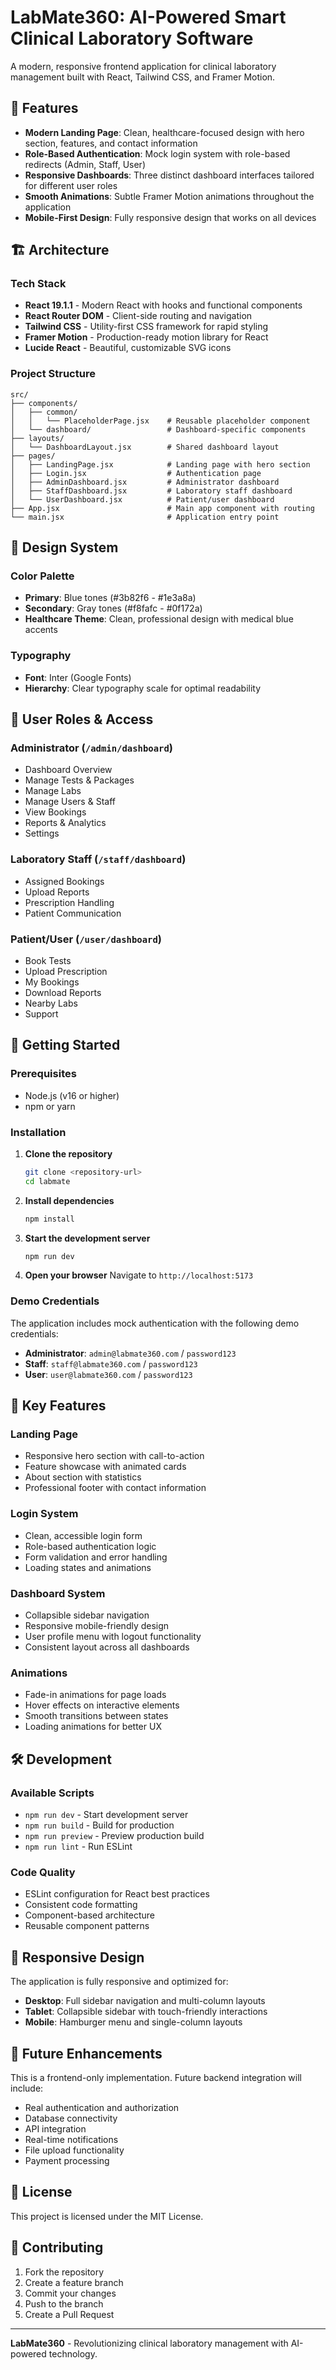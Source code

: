 # LabMate360: AI-Powered Smart Clinical Laboratory Software

A modern, responsive frontend application for clinical laboratory management built with React, Tailwind CSS, and Framer Motion.

## 🚀 Features

- **Modern Landing Page**: Clean, healthcare-focused design with hero section, features, and contact information
- **Role-Based Authentication**: Mock login system with role-based redirects (Admin, Staff, User)
- **Responsive Dashboards**: Three distinct dashboard interfaces tailored for different user roles
- **Smooth Animations**: Subtle Framer Motion animations throughout the application
- **Mobile-First Design**: Fully responsive design that works on all devices

## 🏗️ Architecture

### Tech Stack
- **React 19.1.1** - Modern React with hooks and functional components
- **React Router DOM** - Client-side routing and navigation
- **Tailwind CSS** - Utility-first CSS framework for rapid styling
- **Framer Motion** - Production-ready motion library for React
- **Lucide React** - Beautiful, customizable SVG icons

### Project Structure
```
src/
├── components/
│   ├── common/
│   │   └── PlaceholderPage.jsx    # Reusable placeholder component
│   └── dashboard/                 # Dashboard-specific components
├── layouts/
│   └── DashboardLayout.jsx        # Shared dashboard layout
├── pages/
│   ├── LandingPage.jsx            # Landing page with hero section
│   ├── Login.jsx                  # Authentication page
│   ├── AdminDashboard.jsx         # Administrator dashboard
│   ├── StaffDashboard.jsx         # Laboratory staff dashboard
│   └── UserDashboard.jsx          # Patient/user dashboard
├── App.jsx                        # Main app component with routing
└── main.jsx                       # Application entry point
```

## 🎨 Design System

### Color Palette
- **Primary**: Blue tones (#3b82f6 - #1e3a8a)
- **Secondary**: Gray tones (#f8fafc - #0f172a)
- **Healthcare Theme**: Clean, professional design with medical blue accents

### Typography
- **Font**: Inter (Google Fonts)
- **Hierarchy**: Clear typography scale for optimal readability

## 🔐 User Roles & Access

### Administrator (`/admin/dashboard`)
- Dashboard Overview
- Manage Tests & Packages
- Manage Labs
- Manage Users & Staff
- View Bookings
- Reports & Analytics
- Settings

### Laboratory Staff (`/staff/dashboard`)
- Assigned Bookings
- Upload Reports
- Prescription Handling
- Patient Communication

### Patient/User (`/user/dashboard`)
- Book Tests
- Upload Prescription
- My Bookings
- Download Reports
- Nearby Labs
- Support

## 🚀 Getting Started

### Prerequisites
- Node.js (v16 or higher)
- npm or yarn

### Installation

1. **Clone the repository**
   ```bash
   git clone <repository-url>
   cd labmate
   ```

2. **Install dependencies**
   ```bash
   npm install
   ```

3. **Start the development server**
   ```bash
   npm run dev
   ```

4. **Open your browser**
   Navigate to `http://localhost:5173`

### Demo Credentials

The application includes mock authentication with the following demo credentials:

- **Administrator**: `admin@labmate360.com` / `password123`
- **Staff**: `staff@labmate360.com` / `password123`
- **User**: `user@labmate360.com` / `password123`

## 🎯 Key Features

### Landing Page
- Responsive hero section with call-to-action
- Feature showcase with animated cards
- About section with statistics
- Professional footer with contact information

### Login System
- Clean, accessible login form
- Role-based authentication logic
- Form validation and error handling
- Loading states and animations

### Dashboard System
- Collapsible sidebar navigation
- Responsive mobile-friendly design
- User profile menu with logout functionality
- Consistent layout across all dashboards

### Animations
- Fade-in animations for page loads
- Hover effects on interactive elements
- Smooth transitions between states
- Loading animations for better UX

## 🛠️ Development

### Available Scripts
- `npm run dev` - Start development server
- `npm run build` - Build for production
- `npm run preview` - Preview production build
- `npm run lint` - Run ESLint

### Code Quality
- ESLint configuration for React best practices
- Consistent code formatting
- Component-based architecture
- Reusable component patterns

## 📱 Responsive Design

The application is fully responsive and optimized for:
- **Desktop**: Full sidebar navigation and multi-column layouts
- **Tablet**: Collapsible sidebar with touch-friendly interactions
- **Mobile**: Hamburger menu and single-column layouts

## 🔮 Future Enhancements

This is a frontend-only implementation. Future backend integration will include:
- Real authentication and authorization
- Database connectivity
- API integration
- Real-time notifications
- File upload functionality
- Payment processing

## 📄 License

This project is licensed under the MIT License.

## 🤝 Contributing

1. Fork the repository
2. Create a feature branch
3. Commit your changes
4. Push to the branch
5. Create a Pull Request

---

**LabMate360** - Revolutionizing clinical laboratory management with AI-powered technology.